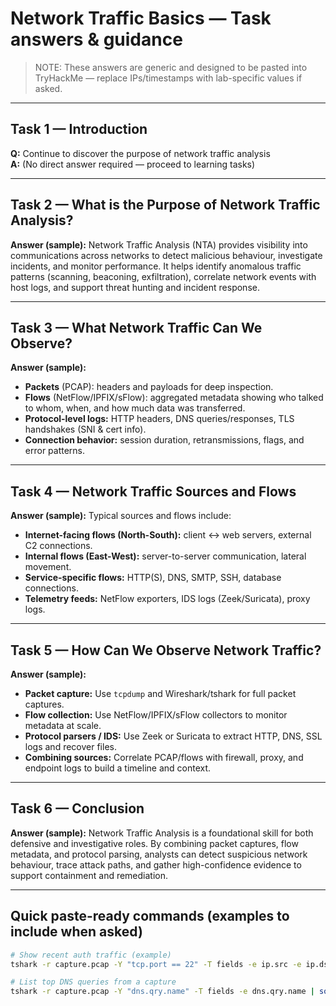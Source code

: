 # Network Traffic Basics — Task answers & guidance

> NOTE: These answers are generic and designed to be pasted into TryHackMe — replace IPs/timestamps with lab-specific values if asked.

---

## Task 1 — Introduction
**Q:** Continue to discover the purpose of network traffic analysis  
**A:** (No direct answer required — proceed to learning tasks)

---

## Task 2 — What is the Purpose of Network Traffic Analysis?
**Answer (sample):**
Network Traffic Analysis (NTA) provides visibility into communications across networks to detect malicious behaviour, investigate incidents, and monitor performance. It helps identify anomalous traffic patterns (scanning, beaconing, exfiltration), correlate network events with host logs, and support threat hunting and incident response.

---

## Task 3 — What Network Traffic Can We Observe?
**Answer (sample):**
- **Packets** (PCAP): headers and payloads for deep inspection.  
- **Flows** (NetFlow/IPFIX/sFlow): aggregated metadata showing who talked to whom, when, and how much data was transferred.  
- **Protocol-level logs:** HTTP headers, DNS queries/responses, TLS handshakes (SNI & cert info).  
- **Connection behavior:** session duration, retransmissions, flags, and error patterns.

---

## Task 4 — Network Traffic Sources and Flows
**Answer (sample):**
Typical sources and flows include:  
- **Internet-facing flows (North-South):** client ↔ web servers, external C2 connections.  
- **Internal flows (East-West):** server-to-server communication, lateral movement.  
- **Service-specific flows:** HTTP(S), DNS, SMTP, SSH, database connections.  
- **Telemetry feeds:** NetFlow exporters, IDS logs (Zeek/Suricata), proxy logs.

---

## Task 5 — How Can We Observe Network Traffic?
**Answer (sample):**
- **Packet capture:** Use `tcpdump` and Wireshark/tshark for full packet captures.  
- **Flow collection:** Use NetFlow/IPFIX/sFlow collectors to monitor metadata at scale.  
- **Protocol parsers / IDS:** Use Zeek or Suricata to extract HTTP, DNS, SSL logs and recover files.  
- **Combining sources:** Correlate PCAP/flows with firewall, proxy, and endpoint logs to build a timeline and context.

---

## Task 6 — Conclusion
**Answer (sample):**
Network Traffic Analysis is a foundational skill for both defensive and investigative roles. By combining packet captures, flow metadata, and protocol parsing, analysts can detect suspicious network behaviour, trace attack paths, and gather high-confidence evidence to support containment and remediation.

---

## Quick paste-ready commands (examples to include when asked)
```bash
# Show recent auth traffic (example)
tshark -r capture.pcap -Y "tcp.port == 22" -T fields -e ip.src -e ip.dst -e tcp.flags

# List top DNS queries from a capture
tshark -r capture.pcap -Y "dns.qry.name" -T fields -e dns.qry.name | sort | uniq -c | sort -nr | head
